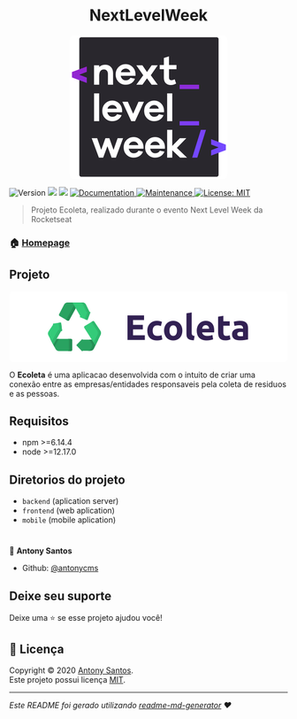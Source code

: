 <h1 align="center">NextLevelWeek</h1>

<div style="widht: 100%; display: flex; justify-content: center;">
<img style="border-radius: 8px;" src="./assets/nlw-logo.png"/>
</div>


<p>
  <img alt="Version" src="https://img.shields.io/badge/version-1.0.0-blue.svg?cacheSeconds=2592000" />
  <img src="https://img.shields.io/badge/npm-%3E%3D6.14.4-blue.svg" />
  <img src="https://img.shields.io/badge/node-%3E%3D12.17.0-blue.svg" />
  <a href="https://github.com/kefranabg/readme-md-generator#readme" target="_blank">
    <img alt="Documentation" src="https://img.shields.io/badge/documentation-yes-brightgreen.svg" />
  </a>
  <a href="https://github.com/kefranabg/readme-md-generator/graphs/commit-activity" target="_blank">
    <img alt="Maintenance" src="https://img.shields.io/badge/Maintained%3F-yes-green.svg" />
  </a>
  <a href="https://github.com/kefranabg/readme-md-generator/blob/master/LICENSE" target="_blank">
    <img alt="License: MIT" src="https://img.shields.io/github/license/antonycms/next-level-week-01" />
  </a>
</p>

> Projeto Ecoleta, realizado durante o evento Next Level Week da Rocketseat

### 🏠 [Homepage](https://github.com/antonycms/next-level-week-01)

## Projeto
<div style="widht: 100%; display: flex; justify-content: center; background-color: white;padding:20px ; border-radius: 8px">
<img style="border-radius: 8px;" src="./assets/logo.svg"/>
</div>

O **Ecoleta** é uma aplicacao desenvolvida com o intuito de criar uma conexão entre as empresas/entidades responsaveis pela coleta de residuos e as pessoas.

## Requisitos

- npm >=6.14.4
- node >=12.17.0

## Diretorios do projeto
 -  `backend` (aplication server)
 -  `frontend` (web aplication)
 -  `mobile` (mobile aplication)

#
👤 **Antony Santos**

* Github: [@antonycms](https://github.com/antonycms)

## Deixe seu suporte

Deixe uma ⭐️ se esse projeto ajudou você!

## 📝 Licença

Copyright © 2020 [Antony Santos](https://github.com/antonycms).<br />
Este projeto possui licença [MIT](https://github.com/antonycms/next-level-week-01/blob/master/LICENSE).

***
_Este README foi gerado utilizando [readme-md-generator](https://github.com/kefranabg/readme-md-generator) ❤️_
